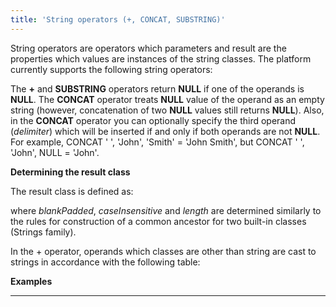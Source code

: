 ```yaml
---
title: 'String operators (+, CONCAT, SUBSTRING)'
---
```


String operators are operators which parameters and result are the properties which values are instances of the string classes. The platform currently supports the following string operators:


The **+** and **SUBSTRING** operators return **NULL** if one of the operands is **NULL**. The **CONCAT** operator treats **NULL** value of the operand as an empty string (however, concatenation of two **NULL** values still returns **NULL**). Also, in the **CONCAT** operator you can optionally specify the third operand (*delimiter*) which will be inserted if and only if both operands are not **NULL**. For example, CONCAT ' ', 'John', 'Smith' = 'John Smith', but CONCAT ' ', 'John', NULL = 'John'.

**Determining the result class**

The result class is defined as:


where *blankPadded*, *caseInsensitive* and *length* are determined similarly to the rules for construction of a common ancestor for two built-in classes (Strings family).

In the + operator, operands which classes are other than string are cast to strings in accordance with the following table:


**Examples**

****

